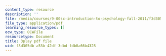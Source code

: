 ```yaml
---
content_type: resource
description: ''
file: /media/courses/9-00sc-introduction-to-psychology-fall-2011/f3d305dba53b42df3dbdfdb0a66b4328_lBU64nfe8nM.pdf
file_type: application/pdf
learning_resource_types: []
ocw_type: OCWFile
resourcetype: Document
title: 3play pdf file
uid: f3d305db-a53b-42df-3dbd-fdb0a66b4328
---
```

